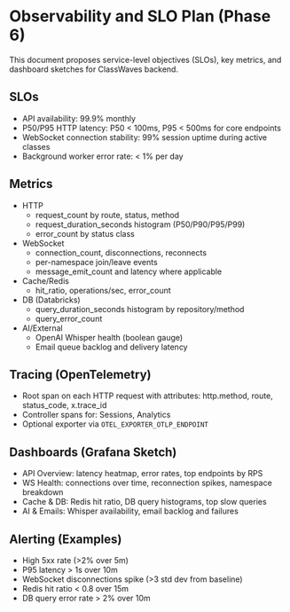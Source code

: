 # Observability and SLO Plan (Phase 6)

This document proposes service-level objectives (SLOs), key metrics, and dashboard sketches for ClassWaves backend.

## SLOs
- API availability: 99.9% monthly
- P50/P95 HTTP latency: P50 < 100ms, P95 < 500ms for core endpoints
- WebSocket connection stability: 99% session uptime during active classes
- Background worker error rate: < 1% per day

## Metrics
- HTTP
  - request_count by route, status, method
  - request_duration_seconds histogram (P50/P90/P95/P99)
  - error_count by status class
- WebSocket
  - connection_count, disconnections, reconnects
  - per-namespace join/leave events
  - message_emit_count and latency where applicable
- Cache/Redis
  - hit_ratio, operations/sec, error_count
- DB (Databricks)
  - query_duration_seconds histogram by repository/method
  - query_error_count
- AI/External
  - OpenAI Whisper health (boolean gauge)
  - Email queue backlog and delivery latency

## Tracing (OpenTelemetry)
- Root span on each HTTP request with attributes: http.method, route, status_code, x.trace_id
- Controller spans for: Sessions, Analytics
- Optional exporter via `OTEL_EXPORTER_OTLP_ENDPOINT`

## Dashboards (Grafana Sketch)
- API Overview: latency heatmap, error rates, top endpoints by RPS
- WS Health: connections over time, reconnection spikes, namespace breakdown
- Cache & DB: Redis hit ratio, DB query histograms, top slow queries
- AI & Emails: Whisper availability, email backlog and failures

## Alerting (Examples)
- High 5xx rate (>2% over 5m)
- P95 latency > 1s over 10m
- WebSocket disconnections spike (>3 std dev from baseline)
- Redis hit ratio < 0.8 over 15m
- DB query error rate > 2% over 10m


